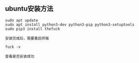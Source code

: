## ubuntu安装方法

    sudo apt update
    sudo apt install python3-dev python3-pip python3-setuptools
    sudo pip3 install thefuck
    
    安装完成后，需要重启终端

    fuck -v

    查看是否安装成功
